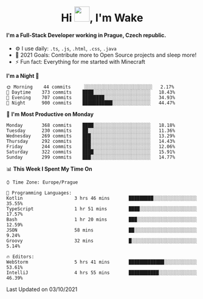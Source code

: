 <h1 align="center">Hi <img src="https://raw.githubusercontent.com/MrWakeCZ/MrWakeCZ/master/Hi.gif" width="40px" />, I'm Wake</h1>

#### I'm a Full-Stack Developer working in Prague, Czech republic.
- ⚙️ I use daily: `.ts`, `.js`, `.html`, `.css`, `.java`
- 🥅 2021 Goals: Contribute more to Open Source projects and sleep more!
- ⚡ Fun fact: Everything for me started with Minecraft

<!--START_SECTION:waka-->
**I'm a Night 🦉** 

```text
🌞 Morning    44 commits     ░░░░░░░░░░░░░░░░░░░░░░░░░   2.17% 
🌆 Daytime    373 commits    ████░░░░░░░░░░░░░░░░░░░░░   18.43% 
🌃 Evening    707 commits    ████████░░░░░░░░░░░░░░░░░   34.93% 
🌙 Night      900 commits    ███████████░░░░░░░░░░░░░░   44.47%

```
📅 **I'm Most Productive on Monday** 

```text
Monday       368 commits    ████░░░░░░░░░░░░░░░░░░░░░   18.18% 
Tuesday      230 commits    ██░░░░░░░░░░░░░░░░░░░░░░░   11.36% 
Wednesday    269 commits    ███░░░░░░░░░░░░░░░░░░░░░░   13.29% 
Thursday     292 commits    ███░░░░░░░░░░░░░░░░░░░░░░   14.43% 
Friday       244 commits    ███░░░░░░░░░░░░░░░░░░░░░░   12.06% 
Saturday     322 commits    ████░░░░░░░░░░░░░░░░░░░░░   15.91% 
Sunday       299 commits    ███░░░░░░░░░░░░░░░░░░░░░░   14.77%

```


📊 **This Week I Spent My Time On** 

```text
⌚︎ Time Zone: Europe/Prague

💬 Programming Languages: 
Kotlin                   3 hrs 46 mins       █████████░░░░░░░░░░░░░░░░   35.55% 
TypeScript               1 hr 51 mins        ████░░░░░░░░░░░░░░░░░░░░░   17.57% 
Bash                     1 hr 20 mins        ███░░░░░░░░░░░░░░░░░░░░░░   12.59% 
JSON                     58 mins             ██░░░░░░░░░░░░░░░░░░░░░░░   9.24% 
Groovy                   32 mins             █░░░░░░░░░░░░░░░░░░░░░░░░   5.14%

🔥 Editors: 
WebStorm                 5 hrs 41 mins       █████████████░░░░░░░░░░░░   53.61% 
IntelliJ                 4 hrs 55 mins       ███████████░░░░░░░░░░░░░░   46.39%

```


 Last Updated on 03/10/2021
<!--END_SECTION:waka-->
